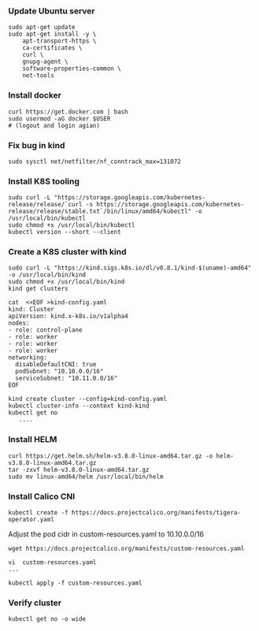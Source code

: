 ### Update Ubuntu server
```
sudo apt-get update
sudo apt-get install -y \
    apt-transport-https \
    ca-certificates \
    curl \
    gnupg-agent \
    software-properties-common \
    net-tools
```
### Install docker
```
curl https://get.docker.com | bash
sudo usermod -aG docker $USER
# (logout and login agian)
```
### Fix bug in kind
```
sudo sysctl net/netfilter/nf_conntrack_max=131072
```
### Install K8S tooling
```
sudo curl -L "https://storage.googleapis.com/kubernetes-release/release/`curl -s https://storage.googleapis.com/kubernetes-release/release/stable.txt`/bin/linux/amd64/kubectl" -o /usr/local/bin/kubectl
sudo chmod +x /usr/local/bin/kubectl
kubectl version --short --client
```
### Create a K8S cluster with kind
```
sudo curl -L "https://kind.sigs.k8s.io/dl/v0.8.1/kind-$(uname)-amd64" -o /usr/local/bin/kind
sudo chmod +x /usr/local/bin/kind
kind get clusters
```
 
```
cat  <<EOF >kind-config.yaml 
kind: Cluster
apiVersion: kind.x-k8s.io/v1alpha4
nodes:
- role: control-plane
- role: worker
- role: worker
- role: worker
networking:
  disableDefaultCNI: true
  podSubnet: "10.10.0.0/16"
  serviceSubnet: "10.11.0.0/16"
EOF
```
```
kind create cluster --config=kind-config.yaml
kubectl cluster-info --context kind-kind
kubectl get no
   .... 
```

### Install HELM
```
curl https://get.helm.sh/helm-v3.8.0-linux-amd64.tar.gz -o helm-v3.8.0-linux-amd64.tar.gz
tar -zxvf helm-v3.8.0-linux-amd64.tar.gz
sudo mv linux-amd64/helm /usr/local/bin/helm
```

### Install Calico CNI
```
kubectl create -f https://docs.projectcalico.org/manifests/tigera-operator.yaml
```
Adjust the pod cidr in custom-resources.yaml to 10.10.0.0/16
```
wget https://docs.projectcalico.org/manifests/custom-resources.yaml
```
```
vi  custom-resources.yaml 
...
```
```
kubectl apply -f custom-resources.yaml
```
### Verify cluster 
```
kubectl get no -o wide
```
  
